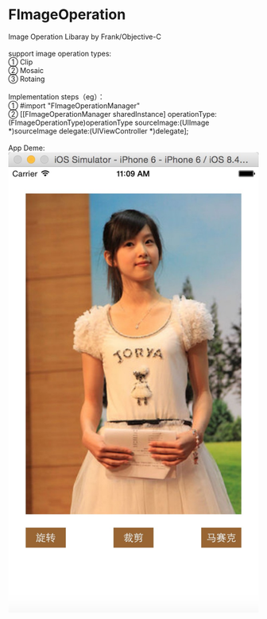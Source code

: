 # FImageOperation
Image Operation Libaray by Frank/Objective-C 
<br />
<br />
support image operation types: 
<br />
① Clip
<br />
② Mosaic
<br />
③ Rotaing 
<br />
<br />
Implementation steps（eg）： 
<br />
① #import "FImageOperationManager" 
<br />
② [[FImageOperationManager sharedInstance] operationType:(FImageOperationType)operationType sourceImage:(UIImage *)sourceImage delegate:(UIViewController *)delegate];
<br />
<br />
App Deme:
<img src="https://github.com/After90Coder/FImageOperation/blob/master/FImageOperation/AppDemo.png"/>

